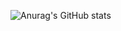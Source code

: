 ![Anurag's GitHub stats](https://github-readme-stats.vercel.app/api?username=ourfriendhobbangman&show_icons=true&theme=radical)
